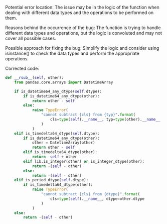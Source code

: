 Potential error location: The issue may be in the logic of the function when dealing with different data types and the operations to be performed on them.

Reasons behind the occurrence of the bug: The function is trying to handle different data types and operations, but the logic is convoluted and may not cover all possible cases.

Possible approach for fixing the bug: Simplify the logic and consider using isinstance() to check the data types and perform the appropriate operations.

Corrected code:

```python
def __rsub__(self, other):
    from pandas.core.arrays import DatetimeArray

    if is_datetime64_any_dtype(self.dtype):
        if is_datetime64_any_dtype(other):
            return other - self
        else:
            raise TypeError(
                "cannot subtract {cls} from {typ}".format(
                    cls=type(self).__name__, typ=type(other).__name__
                )
            )
    elif is_timedelta64_dtype(self.dtype):
        if is_datetime64_any_dtype(other):
            other = DatetimeArray(other)
            return other - self
        elif is_timedelta64_dtype(other):
            return -self + other
        elif lib.is_integer(other) or is_integer_dtype(other):
            return -(self - other)
        else:
            return -(self - other)
    elif is_period_dtype(self.dtype):
        if is_timedelta64_dtype(other):
            raise TypeError(
                "cannot subtract {cls} from {dtype}".format(
                    cls=type(self).__name__, dtype=other.dtype
                )
            )
    else:
        return -(self - other)
```